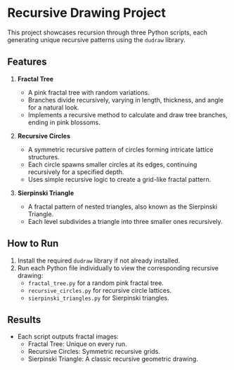 # Recursive Drawing Project

This project showcases recursion through three Python scripts, each generating unique recursive patterns using the `dudraw` library.

## Features

1. **Fractal Tree**  
   - A pink fractal tree with random variations.  
   - Branches divide recursively, varying in length, thickness, and angle for a natural look.  
   - Implements a recursive method to calculate and draw tree branches, ending in pink blossoms.

2. **Recursive Circles**  
   - A symmetric recursive pattern of circles forming intricate lattice structures.  
   - Each circle spawns smaller circles at its edges, continuing recursively for a specified depth.  
   - Uses simple recursive logic to create a grid-like fractal pattern.

3. **Sierpinski Triangle**  
   - A fractal pattern of nested triangles, also known as the Sierpinski Triangle.  
   - Each level subdivides a triangle into three smaller ones recursively.  

## How to Run
1. Install the required `dudraw` library if not already installed.
2. Run each Python file individually to view the corresponding recursive drawing:
   - `fractal_tree.py` for a random pink fractal tree.
   - `recursive_circles.py` for recursive circle lattices.
   - `sierpinski_triangles.py` for Sierpinski triangles.

## Results
- Each script outputs fractal images:
  - Fractal Tree: Unique on every run.
  - Recursive Circles: Symmetric recursive grids.
  - Sierpinski Triangle: A classic recursive geometric drawing.
